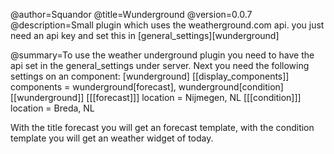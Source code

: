 @author=Squandor
@title=Wunderground
@version=0.0.7
@description=Small plugin which uses the weatherground.com api. you just need an api key and set this in [general_settings][wunderground]

@summary=To use the weather underground plugin you need to have the api set in the general_settings under server. Next you need the following settings on an component:
[wunderground]
[[display_components]]
components = wunderground[forecast], wunderground[condition]
[[wunderground]]
[[[forecast]]]
location = Nijmegen, NL
[[[condition]]]
location = Breda, NL

With the title forecast you will get an forecast template, with the condition template you will get an weather widget of today.
